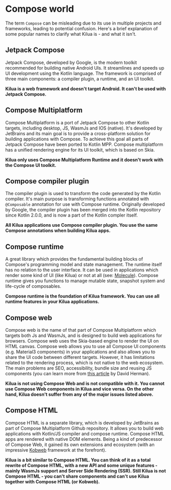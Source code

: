 # Compose world

The term `Compose` can be misleading due to its use in multiple projects and frameworks, leading to potential confusion. Here's a brief explanation of some popular names to clarify what Kilua is - and what it isn't.

## Jetpack Compose

Jetpack Compose, developed by Google, is the modern toolkit recommended for building native Android UIs. It streamlines and speeds up UI development using the Kotlin language. The framework is comprised of three main components: a compiler plugin, a runtime, and an UI toolkit.

**Kilua is a web framework and doesn't target Android. It can't be used with Jetpack Compose.**

## Compose Multiplatform

Compose Multiplatform is a port of Jetpack Compose to other Kotlin targets, including desktop, JS, WasmJs and IOS (native). It's developed by JetBrains and its main goal is to provide a cross-platform solution for building applications with Compose. To achieve this goal all parts of Jetpack Compose have been ported to Kotlin MPP. Compose multiplatform has a unified rendering engine for its UI toolkit, which is based on Skia.

**Kilua only uses Compose Multiplatform Runtime and it doesn't work with the Compose UI toolkit.** &#x20;

## Compose compiler plugin

The compiler plugin is used to transform the code generated by the Kotlin compiler. It's main purpose is transforming functions annotated with `@Composable` annotation for use with Compose runtime. Originally developed by Google, the compiler plugin has been merged into the Kotlin repository since Kotlin 2.0.0, and is now a part of the Kotlin compler itself.

**All Kilua applications use Compose compiler plugin. You use the same Compose annotations when building Kilua apps.**

## Compose runtime

A great library which provides the fundamental building blocks of Compose's programming model and state management. The runtime itself has no relation to the user interface. It can be used in applications which render some kind of UI (like Kilua) or not at all (see: [Molecule](https://github.com/cashapp/molecule)). Compose runtime gives you functions to manage mutable state, snapshot system and life-cycle of composables.

**Compose runtime is the foundation of Kilua framework. You can use all runtime features in your Kilua applications.**

## Compose web

Compose web is the name of that part of Compose Multiplatform which targets both Js and WasmJs, and is designed to build web applications for browsers. Compose web uses the Skia-based engine to render the UI on HTML canvas. Compose web allows you to use all Compose UI components (e.g. Material3 components) in your applications and also allows you to share the UI code between different targets. However, it has limitations related to the rendering process, which is not native to the web ecosystem. The main problems are SEO, accessibility, bundle size and reusing JS components (you can learn more from [this article](https://bitspittle.dev/blog/2024/c4w) by David Herman).

**Kilua is not using Compose Web and is not compatible with it. You cannot use Compose Web components in Kilua and vice versa. On the other hand, Kilua doesn't suffer from any of the major issues listed above.**

## Compose HTML

Compose HTML is a separate library, which is developed by JetBrains as part of Compose Multiplatform Github repository. It allows you to build web applications with Kotlin/JS compiler and compose runtime. Compose HTML apps are rendered with native DOM elements. Being a kind of predecessor of Compose Web, it gained its own extensions and ecosystem (with an impressive [Kobweb](https://kobweb.varabyte.com/) framework at the forefront).

**Kilua is a bit similar to Compose HTML. You can think of it as a total rewrite of Compose HTML, with a new API and some unique features - mainly WasmJs support and Server Side Rendering (SSR). Still Kilua is not Compose HTML - you can't share components and can't use Kilua together with Compose HTML (or Kobweb).**&#x20;
